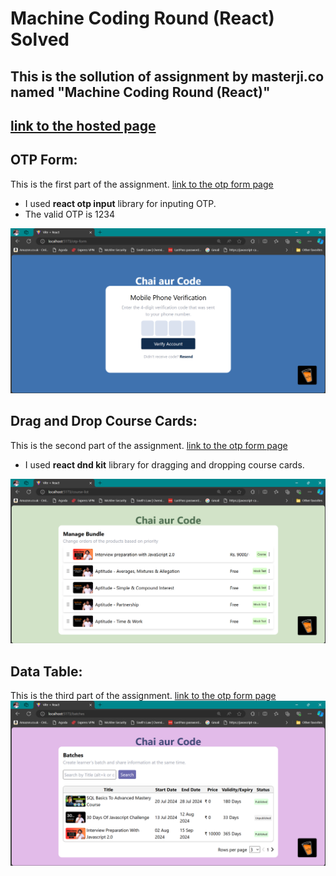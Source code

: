 # Machine Coding Round (React) Solved

## This is the sollution of assignment by masterji.co named "Machine Coding Round (React)"


## <a href="">link to the hosted page</a>

## OTP Form:
This is the first part of the assignment.
<a href="https://machinecodereact.netlify.app//otp-form">link to the otp form page</a>
* I used **react otp input** library for inputing OTP.
* The valid OTP is 1234


<img src="./public/otp form.png" />

## Drag and Drop Course Cards:
This is the second part of the assignment.
<a href="https://machinecodereact.netlify.app//course-list">link to the otp form page</a>
* I used **react dnd kit** library for dragging and dropping course cards.
<img src="./public/course list.png" />

## Data Table:
This is the third part of the assignment.
<a href="https://machinecodereact.netlify.app//batches">link to the otp form page</a>
<img src="./public/data table.png" />
